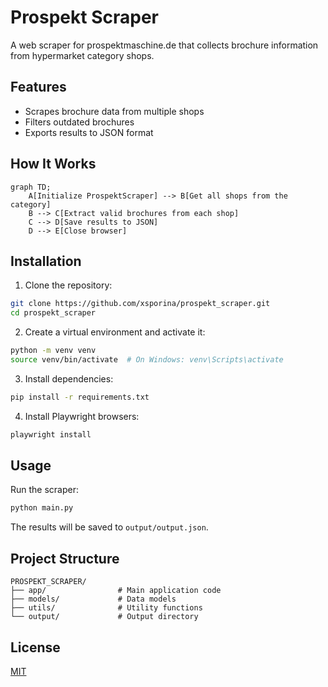 # Prospekt Scraper

A web scraper for prospektmaschine.de that collects brochure information from hypermarket category shops.

## Features

- Scrapes brochure data from multiple shops
- Filters outdated brochures
- Exports results to JSON format

## How It Works

```mermaid
graph TD;
    A[Initialize ProspektScraper] --> B[Get all shops from the category]
    B --> C[Extract valid brochures from each shop]
    C --> D[Save results to JSON]
    D --> E[Close browser]
```

## Installation

1. Clone the repository:
```bash
git clone https://github.com/xsporina/prospekt_scraper.git
cd prospekt_scraper
```

2. Create a virtual environment and activate it:
```bash
python -m venv venv
source venv/bin/activate  # On Windows: venv\Scripts\activate
```

3. Install dependencies:
```bash
pip install -r requirements.txt
```

4. Install Playwright browsers:
```bash
playwright install
```

## Usage

Run the scraper:
```bash
python main.py
```

The results will be saved to `output/output.json`.

## Project Structure

```
PROSPEKT_SCRAPER/
├── app/                # Main application code
├── models/             # Data models
├── utils/              # Utility functions
└── output/             # Output directory
```

## License

[MIT](LICENSE)